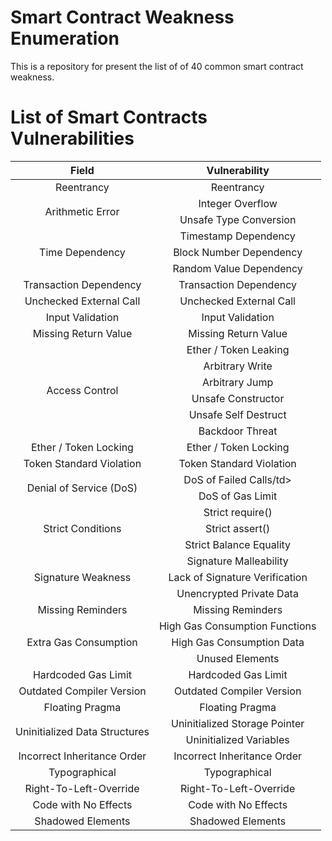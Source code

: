 # Smart Contract Weakness Enumeration
This is a repository for present the list of of 40 common smart contract weakness.

# List of Smart Contracts Vulnerabilities
<table class="tg">
<thead>
  <tr>
    <th class="tg-nrix" align="center" rowspan="2">Field</th>
    <th class="tg-baqh" align="center" rowspan="2">Vulnerability</th>
  </tr>
  <tr>
  </tr>
</thead>
<tbody>
  
  <tr>
    <td align="center" rowspan="1">Reentrancy</td>
    <td align="center">Reentrancy</td>
  </tr>
  
  <tr>
    <td align="center" rowspan="2">Arithmetic Error</td>
    <td align="center">Integer Overflow</td> 
  </tr>
  <tr>
    <td align="center">Unsafe Type Conversion</td> 
  </tr>
  
  <tr>
    <td align="center" rowspan="3">Time Dependency</td>
    <td align="center">Timestamp Dependency</td> 
  </tr>
  <tr>
    <td align="center">Block Number Dependency</td> 
  </tr>
  <tr>
    <td align="center">Random Value Dependency</td> 
  </tr>
  
  <tr>
    <td align="center" rowspan="1">Transaction Dependency</td>
    <td align="center">Transaction Dependency</td> 
  </tr>
  
  <tr>
    <td align="center" rowspan="1">Unchecked External Call</td>
    <td align="center">Unchecked External Call</td> 
  </tr>
  
  <tr>
    <td align="center" rowspan="1">Input Validation</td>
    <td align="center">Input Validation</td> 
  </tr>
  
  <tr>
    <td align="center" rowspan="1">Missing Return Value</td>
    <td align="center">Missing Return Value</td> 
  </tr>
  
  <tr>
    <td align="center" rowspan="6">Access Control</td>
    <td align="center">Ether / Token Leaking</td> 
  </tr>
  <tr>
    <td align="center">Arbitrary Write</td> 
  </tr>
  <tr>
    <td align="center">Arbitrary Jump</td> 
  </tr>
  <tr>
    <td align="center">Unsafe Constructor</td> 
  </tr>
  <tr>
    <td align="center">Unsafe Self Destruct</td> 
  </tr>
  <tr>
    <td align="center">Backdoor Threat</td> 
  </tr>
  
  <tr>
    <td align="center" rowspan="1">Ether / Token Locking</td>
    <td align="center">Ether / Token Locking</td> 
  </tr>
  
  <tr>
    <td align="center" rowspan="1">Token Standard Violation</td>
    <td align="center">Token Standard Violation</td> 
  </tr>
  
  <tr>
    <td align="center" rowspan="2">Denial of Service (DoS)</td>
    <td align="center">DoS of Failed Calls/td> 
  </tr>
  <tr>
    <td align="center">DoS of Gas Limit</td> 
  </tr>
  
  <tr>
    <td align="center" rowspan="3">Strict Conditions</td>
    <td align="center">Strict require()</td> 
  </tr>
  <tr>
    <td align="center">Strict assert()</td> 
  </tr>
  <tr>
    <td align="center">Strict Balance Equality</td> 
  </tr>
  
  <tr>
    <td align="center" rowspan="3">Signature Weakness</td>
    <td align="center">Signature Malleability</td> 
  </tr>
  <tr>
    <td align="center">Lack of Signature Verification</td> 
  </tr>
  <tr>
    <td align="center">Unencrypted Private Data</td> 
  </tr>
  
  <tr>
    <td align="center" rowspan="1">Missing Reminders</td>
    <td align="center">Missing Reminders</td> 
  </tr>
  
  <tr>
    <td align="center" rowspan="3">Extra Gas Consumption</td>
    <td align="center">High Gas Consumption Functions</td> 
  </tr>
  <tr>
    <td align="center">High Gas Consumption Data</td> 
  </tr>
  <tr>
    <td align="center">Unused Elements</td> 
  </tr>
  
  <tr>
    <td align="center" rowspan="1">Hardcoded Gas Limit</td>
    <td align="center">Hardcoded Gas Limit</td> 
  </tr>
  
  <tr>
    <td align="center" rowspan="1">Outdated Compiler Version</td>
    <td align="center">Outdated Compiler Version</td> 
  </tr>
  
  <tr>
    <td align="center" rowspan="1">Floating Pragma</td>
    <td align="center">Floating Pragma</td> 
  </tr>
  
  <tr>
    <td align="center" rowspan="2">Uninitialized Data Structures</td>
    <td align="center">Uninitialized Storage Pointer</td> 
  </tr>
  <tr>
    <td align="center">Uninitialized Variables</td> 
  </tr>
  
  <tr>
    <td align="center" rowspan="1">Incorrect Inheritance Order</td>
    <td align="center">Incorrect Inheritance Order</td> 
  </tr>
  
  <tr>
    <td align="center" rowspan="1">Typographical </td>
    <td align="center">Typographical </td> 
  </tr>
  
  <tr>
    <td align="center" rowspan="1">Right-To-Left-Override</td>
    <td align="center">Right-To-Left-Override</td> 
  </tr>
  
  <tr>
    <td align="center" rowspan="1">Code with No Effects</td>
    <td align="center">Code with No Effects</td> 
  </tr>
  
  <tr>
    <td align="center" rowspan="1">Shadowed Elements</td>
    <td align="center">Shadowed Elements</td> 
  </tr>
  
  
  
  
  
  
  
  
  
      
  

